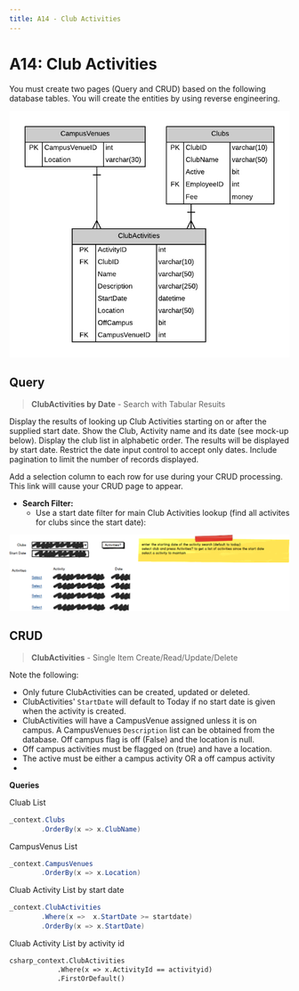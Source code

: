 ```yaml
---
title: A14 - Club Activities
---
```

# A14: Club Activities

You must create two pages (Query and CRUD) based on the following database tables. You will create the entities by using reverse engineering.

![ERD for A14](./A14.png)

## Query

> **ClubActivities by Date** - Search with Tabular Resuits

Display the results of looking up Club Activities starting on or after the supplied start date. Show the Club, Activity name and its date (see mock-up below). Display the club list in alphabetic order. The results will be displayed by start date. Restrict the date input control to accept only dates. Include pagination to limit the number of records displayed. 
 
Add a selection column to each row for use during your CRUD processing. This link willl cause your CRUD page to appear. 

- **Search Filter:**
  - Use a start date filter for main Club Activities lookup (find all activites for clubs since the start date):

![Form A Search Filter](./A14Mockup.png)

## CRUD

> **ClubActivities** - Single Item Create/Read/Update/Delete

Note the following:

- Only future ClubActivities can be created, updated or deleted.
- ClubActivities' `StartDate` will default to Today if no start date is given when the activity is created.
- ClubActivities will have a CampusVenue assigned unless it is on campus. A CampusVenues `Description` list can be obtained from the database. Off campus flag is off (False) and the location is null. 
- Off campus activities must be flagged on (true) and have a location.
- The active must be either a campus activity OR a off campus activity
- 
**Queries**

Cluab List

```csharp
_context.Clubs
        .OrderBy(x => x.ClubName)
```

CampusVenus List

```csharp
_context.CampusVenues
        .OrderBy(x => x.Location)
```

Cluab Activity List by start date

```csharp
_context.ClubActivities
        .Where(x =>  x.StartDate >= startdate)
        .OrderBy(x => x.StartDate)
```

Cluab Activity List by activity id

```
csharp_context.ClubActivities
            .Where(x => x.ActivityId == activityid)
            .FirstOrDefault()
```
